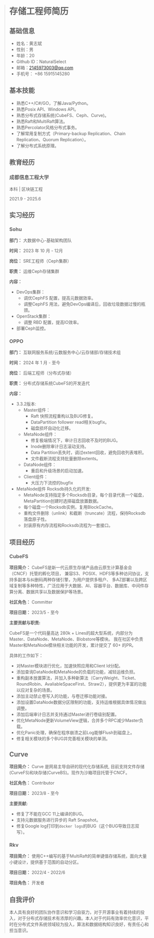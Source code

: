 > # 存储工程师简历
>
> ## 基础信息
>
> * 姓名：黄志斌
> * 性别：男
> * 年龄：20
> * Github ID：NaturalSelect
> * 邮箱：2145973003@qq.com
> * 手机号： +86 15915145280
>
> ## 基本技能
>
> * 熟悉C++/C#/GO，了解Java/Python。
> * 熟悉Posix API、Windows API。
> * 熟悉分布式存储系统(CubeFS、Ceph、Curve)。
> * 熟悉Raft和MultiRaft算法。
> * 熟悉Percolator风格分布式事务。
> * 了解常用复制方式（Primary-backup Replication、Chain Replication、Quorum Replication）。
> * 了解分布式系统原理。
>
> ## 教育经历
>
> ### 成都信息工程大学
>
> 本科 | 区块链工程
>
> 2021.9 - 2025.6
>
> ## 实习经历
>
> ### Sohu
>
> **部门：** 大数据中心-基础架构团队
>
> **时间：** 2023 年 10 月 - 12月
>
> **岗位：** SRE工程师（Ceph集群）
>
> **职责：** 运维Ceph存储集群
>
> **内容：**
>   * DevOps集群：
>       * 调优CephFS 配置，提高元数据效率。
>       * 调整CephFS 用法，避免DevOps编译后，回收垃圾数据过慢的瓶颈。
>   * OpenStack集群：
>       * 调整 RBD 配置，提高IO效率。
>   * 部署Ceph监控。
>
> ### OPPO
>
> **部门：** 互联网服务系统/云数服务中心/云存储部/存储技术组
>
> **时间：** 2024 年 1 月 - 至今
>
> **岗位：** 后端工程师（分布式存储）
>
> **职责：** 分布式存储系统CubeFS的开发迭代
>
> **内容：**
>   * 3.3.2版本:
>       * Master组件：
>           * Raft 快照流程重构以及BUG修复。
>           * DataPartition follower read相关bugfix。
>           * 磁盘损坏自动化迁移。
>       * MetaNode组件：
>           * 修复极端情况下，审计日志回收不及时的BUG。
>           * Inode删除审计日志滚动支持。
>           * Data Partition丢失时，调过extent回收，避免回收列表堆积。
>           * 文件截断流程支持批量删除extents。
>       * DataNode组件：
>           * 重启和升级场景的启动加速。
>       * Client组件：
>           * 大压力下流控的bugfix
>   * MetaNode组件 Rocksdb持久化的开发:
>       * MetaNode支持指定多个Rocksdb目录，每个目录代表一个磁盘，MetaPartition创建时选择磁盘放置数据。
>       * 每个磁盘一个Rocksdb实例，复用BlockCache。
>       * 重构文件删除（unlink）和截断（truncate）流程，保持Rocksdb落盘原子性。
>       * 封装原有内存流程和Rocksdb流程为一套接口。
>
>
> ## 项目经历
>
> ### CubeFS
>
>
> **项目简介：** CubeFS是新一代云原生存储产品由云原生计算基金会（CNCF）托管的孵化项目， 兼容S3、POSIX、HDFS等多种访问协议，支持多副本与纠删码两种存储引擎，为用户提供多租户、 多AZ部署以及跨区域复制等多种特性，广泛应用于大数据、AI、容器平台、数据库、中间件存算分离、数据共享以及数据保护等场景。
>
> **社区角色：** Committer
>
> **项目日期：** 2023/5 - 至今
>
> **主要贡献与职责:**
>
> CubeFS是一个代码量高达 280k + Lines的超大型系统，内部分为Master、DataNode、MetaNode、Blobstore等模块。
> 我在社区中负责Master和MetaNode模块相关功能的开发，累计提交了 60+ 的PR。
>
>
> 具体的工作如下：
>
> * 对Master模块进行优化，加速快照应用和Client Id分配。
> * 添加查询DataNode和MetaNode的负载的功能，减轻运维负担。
> * 重构副本放置算法，并加入多种新算法（CarryWeight、Ticket、RoundRobin、AvaliableSpaceFirst、Straw2），提供更为丰富的功能以应对复杂的场景。
> * 添加主动禁止卷写入的功能，与卷迁移功能对接。
> * 添加设置DataNode数据分区限制的功能，支持运维根据具体情况做出调整。
> * 添加后端审计日志并支持通过Master进行卷级别配置。
> * 优化MetaNode更新VolumeView逻辑，合并多个RPC减少Master负载。
> * 优化Panic处理，确保在程序崩溃之前Log能够Flush到磁盘上。
> * 修复相关模块的多个BUG并完善相关模块的单测。
>
> ## Curve
>
>
> **项目简介：** Curve 是网易主导自研的现代化存储系统, 目前支持文件存储(CurveFS)和块存储(CurveBS)。现作为沙箱项目托管于CNCF。
>
> **社区角色：** Contributor
>
> **项目日期：** 2023/8 - 至今
>
> **主要贡献:**
>
> * 修复了不能在GCC 11上编译的BUG。
> * 支持元数据服务进行异步的 Raft Snapshot。
> * 修复Google log打印到`docker logs`的BUG（这个BUG导致日志双写）。
>
> ### Rkv
>
> **项目简介：** 使用C++编写的基于MultiRaft的简单键值存储系统，面向大量小键设计，提供基于范围的自动分区。
>
> **项目日期：** 2022/4 - 2022/6
>
> **项目角色：** 开发者
>
>## 自我评价
>
> 本人具有良好的团队协作意识和学习自驱力，对于开源事业有着持续的投入，对于分布式存储技术有浓厚的兴趣。本人对于代码有效率优化意识，平时在分布式文件系统领域较为投入，算法和数据结构知识良好，有责任心和担当意识。